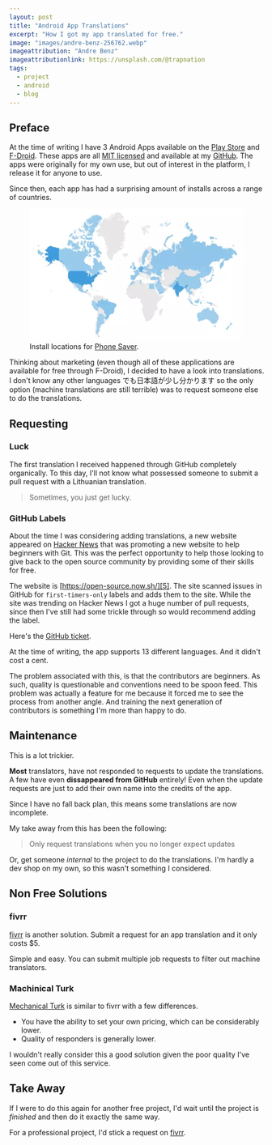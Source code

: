 ```yaml
---
layout: post
title: "Android App Translations"
excerpt: "How I got my app translated for free."
image: "images/andre-benz-256762.webp"
imageattribution: "Andre Benz"
imageattributionlink: https://unsplash.com/@trapnation
tags:
  - project
  - android
  - blog
---
```


## Preface

At the time of writing I have 3 Android Apps available on the [Play Store][0] and [F-Droid][1]. 
These apps are all [MIT licensed][2] and available at my [GitHub][3]. 
The apps were originally for my own use, but out of interest in the platform, I release it for anyone to use. 

Since then, each app has had a surprising amount of installs across a range of countries. 

<figure>
  <img src="/images/app-install-map.webp">
  <figcaption>Install locations for <a href="https://play.google.com/store/apps/details?id=link.standen.michael.phonesaver" title="Phone Saver">Phone Saver</a>.</figcaption>
</figure>

Thinking about marketing (even though all of these applications are available for free through F-Droid), I decided to have a look into translations. 
I don't know any other languages でも日本語が少し分かります so the only option (machine translations are still terrible) was to request someone else to do the translations. 


## Requesting

### Luck

The first translation I received happened through GitHub completely organically. 
To this day, I'll not know what possessed someone to submit a pull request with a Lithuanian translation. 

> Sometimes, you just get lucky. 

### GitHub Labels

About the time I was considering adding translations, a new website appeared on [Hacker News][4] that was promoting a new website to help beginners with Git. 
This was the perfect opportunity to help those looking to give back to the open source community by providing some of their skills for free. 

The website is [https://open-source.now.sh/][5]. 
The site scanned issues in GitHub for `first-timers-only` labels and adds them to the site. 
While the site was trending on Hacker News I got a huge number of pull requests, since then I've still had some trickle through so would recommend adding the label. 

Here's the [GitHub ticket][6].

At the time of writing, the app supports 13 different languages. 
And it didn't cost a cent. 

The problem associated with this, is that the contributors are beginners. 
As such, quality is questionable and conventions need to be spoon feed. 
This problem was actually a feature for me because it forced me to see the process from another angle. 
And training the next generation of contributors is something I'm more than happy to do. 


## Maintenance

This is a lot trickier. 

**Most** translators, have not responded to requests to update the translations. 
A few have even **dissappeared from GitHub** entirely! 
Even when the update requests are just to add their own name into the credits of the app. 

Since I have no fall back plan, this means some translations are now incomplete. 

My take away from this has been the following:

> Only request translations when you no longer expect updates

Or, get someone *internal* to the project to do the translations. 
I'm hardly a dev shop on my own, so this wasn't something I considered. 

## Non Free Solutions

### fivrr

[fivrr][7] is another solution. 
Submit a request for an app translation and it only costs $5. 

Simple and easy. 
You can submit multiple job requests to filter out machine translators. 

### Machinical Turk

[Mechanical Turk][8] is similar to fivrr with a few differences. 

* You have the ability to set your own pricing, which can be considerably lower. 
* Quality of responders is generally lower. 

I wouldn't really consider this a good solution given the poor quality I've seen come out of this service. 

## Take Away

If I were to do this again for another free project, I'd wait until the project is *finished* and then do it exactly the same way. 

For a professional project, I'd stick a request on [fivrr][7]. 

[0]: https://play.google.com/store/apps/developer?id=Michael%20Standen
[1]: https://f-droid.org/packages/
[2]: https://tldrlegal.com/license/mit-license
[3]: https://github.com/ScreamingHawk
[4]: https://news.ycombinator.com/
[5]: https://open-source.now.sh/
[6]: https://github.com/ScreamingHawk/android-slideshow/issues/26
[7]: https://www.fiverr.com/
[8]: https://www.mturk.com/mturk/welcome
